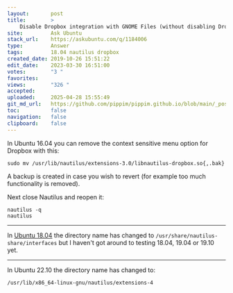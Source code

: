 ```yaml
---
layout:       post
title:        >
    Disable Dropbox integration with GNOME Files (without disabling Dropbox sync)?
site:         Ask Ubuntu
stack_url:    https://askubuntu.com/q/1184006
type:         Answer
tags:         18.04 nautilus dropbox
created_date: 2019-10-26 15:51:22
edit_date:    2023-03-30 16:51:00
votes:        "3 "
favorites:    
views:        "326 "
accepted:     
uploaded:     2025-04-28 15:55:49
git_md_url:   https://github.com/pippim/pippim.github.io/blob/main/_posts/2019/2019-10-26-Disable-Dropbox-integration-with-GNOME-Files-_without-disabling-Dropbox-sync__.md
toc:          false
navigation:   false
clipboard:    false
---
```


In Ubuntu 16.04 you can remove the context sensitive menu option for Dropbox with this:

``` 
sudo mv /usr/lib/nautilus/extensions-3.0/libnautilus-dropbox.so{,.bak}
```

A backup is created in case you wish to revert (for example too much functionality is removed).

Next close Nautilus and reopen it:

``` 
nautilus -q
nautilus
```


----------

In [Ubuntu 18.04][1] the directory name has changed to `/usr/share/nautilus-share/interfaces` but I haven't got around to testing 18.04, 19.04 or 19.10 yet.

---

In Ubuntu 22.10 the directory name has changed to:

```bash
/usr/lib/x86_64-linux-gnu/nautilus/extensions-4
```

  [1]: https://askubuntu.com/a/414443/307523
